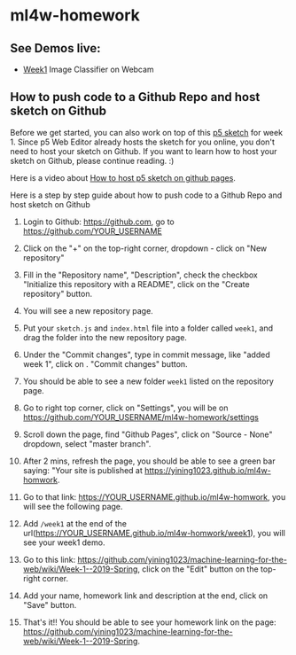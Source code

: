 # ml4w-homework

## See Demos live:
- [Week1](https://yining1023.github.io/ml4w-homework/week1/) Image Classifier on Webcam

## How to push code to a Github Repo and host sketch on Github
Before we get started, you can also work on top of this [p5 sketch](https://editor.p5js.org/ml5/sketches/rJ-C5AQ5X) for week 1. Since p5 Web Editor already hosts the sketch for you online, you don't need to host your sketch on Github. If you want to learn how to host your sketch on Github, please continue reading.  :)

Here is a video about [How to host p5 sketch on github pages](https://youtu.be/8HPYsDTk17A).

Here is a step by step guide about how to push code to a Github Repo and host sketch on Github
1. Login to Github: https://github.com, go to https://github.com/YOUR_USERNAME

2. Click on the "+" on the top-right corner, dropdown - click on "New repository"

3. Fill in the "Repository name", "Description", check the checkbox "Initialize this repository with a README", click on the "Create repository" button.

4. You will see a new repository page.

5. Put your `sketch.js` and `index.html` file into a folder called `week1`, and drag the folder into the new repository page.

6. Under the "Commit changes", type in commit message, like "added week 1", click on . "Commit changes" button.

7. You should be able to see a new folder `week1` listed on the repository page.

8. Go to right top corner, click on "Settings", you will be on https://github.com/YOUR_USERNAME/ml4w-homework/settings

9. Scroll down the page, find "Github Pages", click on "Source - None" dropdown, select "master branch".

10. After 2 mins, refresh the page, you should be able to see a green bar saying: "Your site is published at https://yining1023.github.io/ml4w-homwork.

11. Go to that link: https://YOUR_USERNAME.github.io/ml4w-homwork, you will see the following page.

12. Add `/week1` at the end of the url(https://YOUR_USERNAME.github.io/ml4w-homwork/week1), you will see your week1 demo.

13. Go to this link: https://github.com/yining1023/machine-learning-for-the-web/wiki/Week-1--2019-Spring, click on the "Edit" button on the top-right corner.

14. Add your name, homework link and description at the end, click on "Save" button.

15. That's it!! You should be able to see your homework link on the page: https://github.com/yining1023/machine-learning-for-the-web/wiki/Week-1--2019-Spring.

